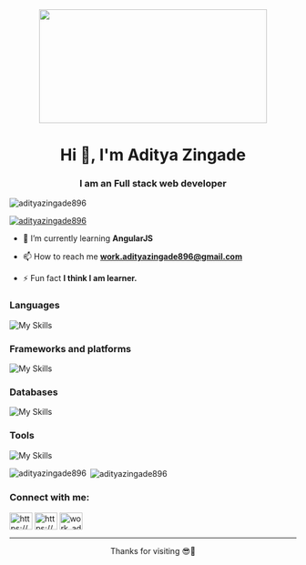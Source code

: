 <div align="center">
  <img align="center" height="200px" width="400px" src="https://camo.githubusercontent.com/85add4a9633786947f86fe4e86eb5aca6b190ff47345434755a0d98f488fefa7/68747470733a2f2f646576656c6f706572732e67697068792e636f6d2f6272616e63682f6d61737465722f7374617469632f6170692d35313264333663303936363236383237313731303861333862626235633537642e676966"/>
</div>
<h1 align="center">Hi 👋, I'm Aditya Zingade</h1>
<h3 align="center">I am an Full stack web developer</h3>

<p align="left"> <img src="https://komarev.com/ghpvc/?username=adityazingade896&label=Profile%20views&color=0e75b6&style=flat" alt="adityazingade896" /> </p>

<p align="left"> <a href="https://github.com/ryo-ma/github-profile-trophy"><img src="https://github-profile-trophy.vercel.app/?username=adityazingade896" alt="adityazingade896" /></a> </p>

- 🌱 I’m currently learning **AngularJS**

- 📫 How to reach me **work.adityazingade896@gmail.com**

- ⚡ Fun fact **I think I am learner.**

### Languages
![My Skills](https://skillicons.dev/icons?i=cpp,html,css,js,python&theme=dark)

### Frameworks and platforms
![My Skills](https://skillicons.dev/icons?i=angular,bootstrap,linux&theme=dark)

### Databases
![My Skills](https://skillicons.dev/icons?i=mysql&theme=dark)

### Tools
![My Skills](https://skillicons.dev/icons?i=git,github,md,vscode&theme=dark)

<p><img align="left" src="https://github-readme-stats.vercel.app/api/top-langs?username=adityazingade896&show_icons=true&locale=en&layout=compact" alt="adityazingade896" /></p>

<p>&nbsp;<img align="center" src="https://github-readme-stats.vercel.app/api?username=adityazingade896&show_icons=true&locale=en" alt="adityazingade896" /></p>

<h3 align="left">Connect with me:</h3>
<p align="left">
<a href="https://linkedin.com/in/https://www.linkedin.com/in/aditya-zingade-0ba863336?utm_source=share&utm_campaign=share_via&utm_content=profile&utm_medium=android_app" target="blank"><img align="center" src="https://raw.githubusercontent.com/rahuldkjain/github-profile-readme-generator/master/src/images/icons/Social/linked-in-alt.svg" alt="https://www.linkedin.com/in/aditya-zingade-0ba863336?utm_source=share&utm_campaign=share_via&utm_content=profile&utm_medium=android_app" height="30" width="40" /></a>
<a href="https://instagram.com/https://www.instagram.com/az_tech_wizardry?igsh=mw1uampsnxo5cjk0oq==" target="blank"><img align="center" src="https://raw.githubusercontent.com/rahuldkjain/github-profile-readme-generator/master/src/images/icons/Social/instagram.svg" alt="https://www.instagram.com/az_tech_wizardry?igsh=mw1uampsnxo5cjk0oq==" height="30" width="40" /></a>
<a href="https://www.hackerrank.com/work_adityazing1" target="blank"><img align="center" src="https://raw.githubusercontent.com/rahuldkjain/github-profile-readme-generator/master/src/images/icons/Social/hackerrank.svg" alt="work_adityazing1" height="30" width="40" /></a>
</p>

----

<p align="center">
  Thanks for visiting 😎🤝
</p>
